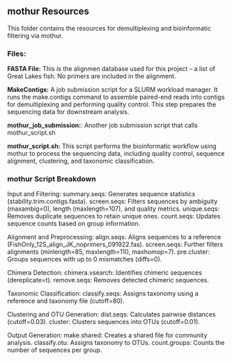 ## mothur Resources

This folder contains the resources for demultiplexing and bioinformatic filtering via mothur.


### Files:

**FASTA File:** This is the alignmen database used for this project – a list of Great Lakes fish. No primers are included in the alignment.

**MakeContigs:** A job submission script for a SLURM workload manager. It runs the make.contigs command to assemble paired-end reads into contigs for demultiplexing and performing quality control. This step prepares the sequencing data for downstream analysis.

**mothur_job_submission:**: Another job submission script that calls mothur_script.sh

**mothur_script.sh:** This script performs the bioinformatic workflow using mothur to process the sequencing data, including quality control, sequence alignment, clustering, and taxonomic classification. 


### mothur Script Breakdown

Input and Filtering:
summary.seqs: Generates sequence statistics (stability.trim.contigs.fasta).
screen.seqs: Filters sequences by ambiguity (maxambig=0), length (maxlength=107), and quality metrics.
unique.seqs: Removes duplicate sequences to retain unique ones.
count.seqs: Updates sequence counts based on group information.


Alignment and Preprocessing:
align.seqs: Aligns sequences to a reference (FishOnly_12S_align_JK_noprimers_091922.fas).
screen.seqs: Further filters alignments (minlength=85, maxlength=110, maxhomop=7).
pre.cluster: Groups sequences with up to 0 mismatches (diffs=0).


Chimera Detection:
chimera.vsearch: Identifies chimeric sequences (dereplicate=t).
remove.seqs: Removes detected chimeric sequences.


Taxonomic Classification:
classify.seqs: Assigns taxonomy using a reference and taxonomy file (cutoff=80).


Clustering and OTU Generation:
dist.seqs: Calculates pairwise distances (cutoff=0.03).
cluster: Clusters sequences into OTUs (cutoff=0.01).


Output Generation:
make.shared: Creates a shared file for community analysis.
classify.otu: Assigns taxonomy to OTUs.
count.groups: Counts the number of sequences per group.
